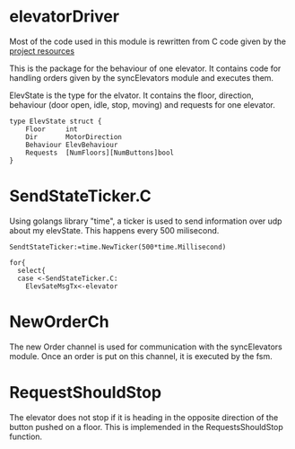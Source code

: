 # elevatorDriver
Most of the code used in this module is rewritten from C code given by the [project resources](https://github.com/TTK4145/Project-resources)


This is the package for the behaviour of one elevator. It contains code for handling orders given by the syncElevators module and executes them. 

ElevState is the type for the elvator. It contains the floor, direction, behaviour (door open, idle, stop, moving) and requests for one elevator. 
````
type ElevState struct {
	Floor     int
	Dir       MotorDirection
	Behaviour ElevBehaviour
	Requests  [NumFloors][NumButtons]bool
}
````

# SendStateTicker.C

Using golangs library "time", a ticker is used to send information over udp about my elevState. This happens every 500 milisecond.

`````
SendtStateTicker:=time.NewTicker(500*time.Millisecond)

for{
  select{
  case <-SendStateTicker.C:
    ElevSateMsgTx<-elevator
`````

# NewOrderCh

The new Order channel is used for communication with the syncElevators module. Once an order is put on this channel, it is executed by the fsm. 


# RequestShouldStop

The elevator does not stop if it is heading in the opposite direction of the button pushed on a floor. This is implemended in the RequestsShouldStop function. 
